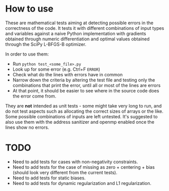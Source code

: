 # How to use

These are mathematical tests aiming at detecting possible errors in the correctness of the code. It tests it with different combinations of input types and variables against a naive Python implementation with gradients obtained through numeric differentiation and optimal values obtained through the SciPy L-BFGS-B optimizer.

In order to use them:
* Run `python test_<some_file>.py`
* Look up for some error (e.g. Ctrl+F `ERROR`)
* Check what do the lines with errors have in common
* Narrow down the criteria by altering the test file and testing only the combinations that print the error, until all or most of the lines are errors
* At that point, it should be easier to see where in the source code does the error come from.

They are **not** intended as unit tests - some might take very long to run, and do not test aspects such as allocating the correct sizes of arrays or the like. Some possible combinations of inputs are left untested. It's suggested to also use them with the address sanitizer and openmp enabled once the lines show no errors.

# TODO

* Need to add tests for cases with non-negativity constraints.
* Need to add tests for the case of missing as zero + centering + bias (should look very different from the current tests).
* Need to add tests for static biases.
* Need to add tests for dynamic regularization and L1 regularization.
